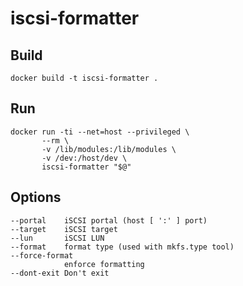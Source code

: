 # iscsi-formatter

Build
-----

    docker build -t iscsi-formatter .

Run
---

    docker run -ti --net=host --privileged \
           --rm \
           -v /lib/modules:/lib/modules \
           -v /dev:/host/dev \
           iscsi-formatter "$@"

Options
-------

    --portal    iSCSI portal (host [ ':' ] port)
    --target    iSCSI target
    --lun       iSCSI LUN
    --format    format type (used with mkfs.type tool)
    --force-format
                enforce formatting
    --dont-exit Don't exit
